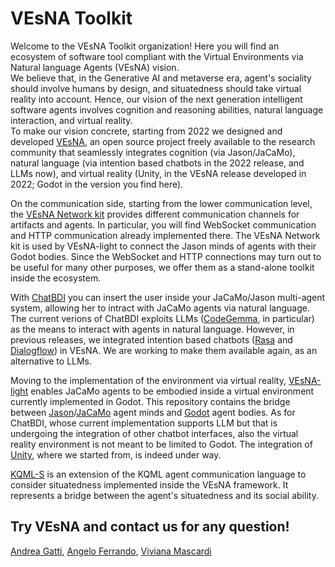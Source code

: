 # VEsNA Toolkit

Welcome to the VEsNA Toolkit organization! Here you will find an ecosystem of software tool compliant with the Virtual Environments via Natural language Agents (VEsNA) vision.  
We believe that, in the Generative AI and metaverse era, agent's sociality should involve humans by design, and situatedness should take virtual reality into account. Hence, our vision of the next generation intelligent software agents involves cognition and reasoning abilities, natural language interaction, and virtual reality.  
To make our vision concrete, starting from 2022 we designed and developed [VEsNA](https://dblp.org/rec/journals/robotics/GattiM23.html), an open source project freely available to the research community that seamlessly integrates cognition (via Jason/JaCaMo), natural language (via intention based chatbots in the 2022 release, and LLMs now), and virtual reality (Unity, in the VEsNA release developed in 2022; Godot in the version you find here). 

On the communication side, starting from the lower communication level, the [VEsNA Network kit](https://github.com/VEsNA-ToolKit/network-kit) provides different communication channels for artifacts and agents. In particular, you will find WebSocket communication and HTTP communication already implemented there. The VEsNA Network kit is used by VEsNA-light to connect the Jason minds of agents with their Godot bodies. Since the WebSocket and HTTP connections may turn out to be useful for many other purposes, we offer them as a stand-alone toolkit inside the ecosystem.

With [ChatBDI](https://github.com/VEsNA-ToolKit/chatbdi) you can insert the user inside your JaCaMo/Jason multi-agent system, allowing her to intract with JaCaMo agents via natural language. The current verions of ChatBDI exploits LLMs ([CodeGemma](https://ollama.com/library/codegemma), in particular) as the means to interact with agents in natural language. However, in previous releases, we integrated intention based chatbots ([Rasa](https://rasa.com/) and [Dialogflow](https://dialogflow.cloud.google.com)) in VEsNA. We are working to make them available again, as an alternative to LLMs. 

Moving to the implementation of the environment via virtual reality, 
[VEsNA-light](https://github.com/VEsNA-ToolKit/vesna-light) enables JaCaMo agents to be embodied inside a virtual environment currently implemented in Godot. This repository contains the bridge between [Jason](https://jason-lang.github.io/)/[JaCaMo](https://jacamo-lang.github.io/) agent minds and [Godot](https://godotengine.org/) agent bodies. As for ChatBDI, whose current implementation supports LLM but that is undergoing the integration of other chatbot interfaces, also the virtual reality environment is not meant to be limited to Godot. The integration of [Unity](https://unity.com/), where we started from, is indeed under way.

[KQML-S](https://github.com/VEsNA-ToolKit/KQML-S) is an extension of the KQML agent communication language to consider situatedness implemented inside the VEsNA framework. It represents a bridge between the agent's situatedness and its social ability. 


## Try VEsNA and contact us for any question!

[Andrea Gatti](mailto:andrea.gatti@edu.unige.it), [Angelo Ferrando](mailto:angelo.ferrando@unimore.it), [Viviana Mascardi](mailto:viviana.mascardi@unige.it)
